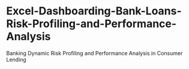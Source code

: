 # Excel-Dashboarding-Bank-Loans-Risk-Profiling-and-Performance-Analysis
Banking Dynamic Risk Profiling and Performance Analysis in Consumer Lending
